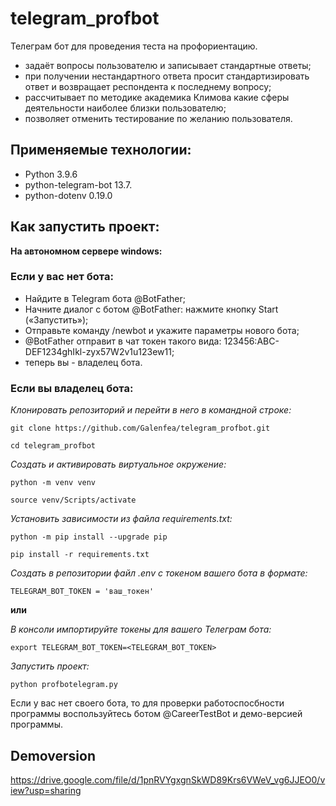 # telegram_profbot

Телеграм бот для проведения теста на профориентацию.
- задаёт вопросы пользователю и записывает стандартные ответы;
- при получении нестандартного ответа просит стандартизировать ответ и возвращает респондента к последнему вопросу;
- рассчитывает по методике академика Климова какие сферы деятельности наиболее близки пользователю;
- позволяет отменить тестирование по желанию пользователя.

## Применяемые технологии:

- Python 3.9.6
- python-telegram-bot 13.7.
- python-dotenv 0.19.0

## Как запустить проект:

__На автономном сервере windows:__

### Если у вас нет бота:
- Найдите в Telegram бота @BotFather;
- Начните диалог с ботом @BotFather: нажмите кнопку Start («Запустить»);
- Отправьте команду /newbot и укажите параметры нового бота;
- @BotFather отправит в чат токен такого вида: 123456:ABC-DEF1234ghIkl-zyx57W2v1u123ew11;
- теперь вы - владелец бота.

### Если вы владелец бота:

_Клонировать репозиторий и перейти в него в командной строке:_
```
git clone https://github.com/Galenfea/telegram_profbot.git
```
```
cd telegram_profbot
```

_Cоздать и активировать виртуальное окружение:_
```
python -m venv venv
```
```
source venv/Scripts/activate
```

_Установить зависимости из файла requirements.txt:_
```
python -m pip install --upgrade pip
```
```
pip install -r requirements.txt
```

_Создать в репозитории файл .env с токеном вашего бота в формате:_
```
TELEGRAM_BOT_TOKEN = 'ваш_токен'
```
__или__

_В консоли импортируйте токены для вашего Телеграм бота:_
```
export TELEGRAM_BOT_TOKEN=<TELEGRAM_BOT_TOKEN>
```

_Запустить проект:_
```
python profbotelegram.py
```

Если у вас нет своего бота, то для проверки работоспосбности программы воспользуйтесь ботом @CareerTestBot и демо-версией программы.

## Demoversion
https://drive.google.com/file/d/1pnRVYgxgnSkWD89Krs6VWeV_vg6JJEO0/view?usp=sharing
